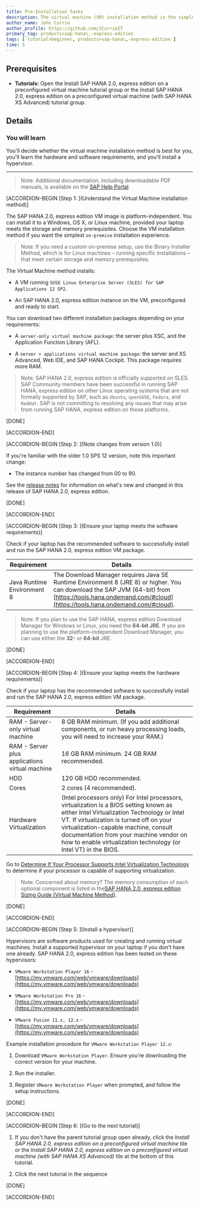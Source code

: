 ```yaml
---
title: Pre-Installation Tasks
description: The virtual machine (VM) installation method is the simplest SAP HANA 2.0, express edition on-premise installation method for compatible Windows, OS X, and Linux laptops. Perform these pre-installation tasks first, before you register.
author_name: John Currie
author_profile: https://github.com/JCurrie27
primary_tag: products>sap-hana\,-express-edition
tags: [ tutorial>beginner, products>sap-hana\,-express-edition ]
time: 5
---
```


<!-- loio6d73440459d4476c8f21bb852d7f36a4 -->

## Prerequisites
 - **Tutorials:**  Open the Install SAP HANA 2.0, express edition on a preconfigured virtual machine tutorial group or the Install SAP HANA 2.0, express edition on a preconfigured virtual machine (with SAP HANA XS Advanced) tutorial group.

## Details
### You will learn
You'll decide whether the virtual machine installation method is best for you, you'll learn the hardware and software requirements, and you'll install a hypervisor.

---

> Note:
> Additional documentation, including downloadable PDF manuals, is available on the [SAP Help Portal](https://help.sap.com/viewer/p/SAP_HANA,_EXPRESS_EDITION).
>
>

[ACCORDION-BEGIN [Step 1: ](Understand the Virtual Machine installation method)]

The SAP HANA 2.0, express edition VM image is platform-independent. You can install it to a Windows, OS X, or Linux machine, provided your laptop meets the storage and memory prerequisites. Choose the VM installation method if you want the simplest `on-premise` installation experience.

> Note:
> If you need a custom on-premise setup, use the Binary Installer Method, which is for Linux machines – running specific installations – that meet certain storage and memory prerequisites.
>
>

The Virtual Machine method installs:

-   A VM running `SUSE Linux Enterprise Server (SLES) for SAP Applications 12 SP2`.

-   An SAP HANA 2.0, express edition instance on the VM, preconfigured and ready to start.


You can download two different installation packages depending on your requirements:

-   A `server-only virtual machine package`: the server plus XSC, and the Application Function Library (AFL).

-   A `server + applications virtual machine package`: the server and XS Advanced, Web IDE, and SAP HANA Cockpit. This package requires more RAM.


> Note:
> SAP HANA 2.0, express edition is officially supported on SLES. SAP Community members have been successful in running SAP HANA, express edition on other Linux operating systems that are not formally supported by SAP, such as `Ubuntu`, `openSUSE`, `Fedora`, and `RedHat`. SAP is not committing to resolving any issues that may arise from running SAP HANA, express edition on these platforms.
>
>

[DONE]

[ACCORDION-END]

[ACCORDION-BEGIN [Step 2: ](Note changes from version 1.0)]

If you're familiar with the older 1.0 SPS 12 version, note this important change:

-   The instance number has changed from 00 to 90.


See the [release notes](https://developers.sap.com/topics/hana.resources.html#releaseNotes) for information on what's new and changed in this release of SAP HANA 2.0, express edition.

[DONE]

[ACCORDION-END]

[ACCORDION-BEGIN [Step 3: ](Ensure your laptop meets the software requirements)]

Check if your laptop has the recommended software to successfully install and run the SAP HANA 2.0, express edition VM package.

|Requirement|Details|
|-----------|-------|
|Java Runtime Environment 8|The Download Manager requires Java SE Runtime Environment 8 (JRE 8) or higher. You can download the SAP JVM (64-bit) from [https://tools.hana.ondemand.com/#cloud](https://tools.hana.ondemand.com/#cloud).|

> Note:
> If you plan to use the SAP HANA, express edition Download Manager for Windows or Linux, you need the **64-bit JRE**. If you are planning to use the platform-independent Download Manager, you can use either the **32-** or **64-bit** JRE.
>
>

[DONE]

[ACCORDION-END]

[ACCORDION-BEGIN [Step 4: ](Ensure your laptop meets the hardware requirements)]

Check if your laptop has the recommended software to successfully install and run the SAP HANA 2.0, express edition VM package.

|Requirement|Details|
|-----------|-------|
|RAM - Server-only virtual machine|8 GB RAM minimum. (If you add additional components, or run heavy processing loads, you will need to increase your RAM.)|
|RAM - Server plus applications virtual machine|16 GB RAM minimum. 24 GB RAM recommended.|
|HDD|120 GB HDD recommended.|
|Cores|2 cores (4 recommended).|
|Hardware Virtualization|(Intel processors only) For Intel processors, virtualization is a BIOS setting known as either Intel Virtualization Technology or Intel VT. If virtualization is turned off on your virtualization-capable machine, consult documentation from your machine vendor on how to enable virtualization technology (or Intel VT) in the BIOS.|

Go to [Determine If Your Processor Supports Intel Virtualization Technology](https://www.intel.com/content/www/us/en/support/articles/000005486/processors.html) to determine if your processor is capable of supporting virtualization.

> Note:
> Concerned about memory? The memory consumption of each optional component is listed in the[SAP HANA 2.0, express edition Sizing Guide (Virtual Machine Method)](https://help.sap.com/viewer/DRAFT/9e4243e92f244537b2164a57a405a9fd/latest/en-US).
>
>

[DONE]

[ACCORDION-END]

[ACCORDION-BEGIN [Step 5: ](Install a hypervisor)]

Hypervisors are software products used for creating and running virtual machines. Install a supported hypervisor on your laptop if you don't have one already. SAP HANA 2.0, express edition has been tested on these hypervisors:

-   `VMware Workstation Player 16` - [https://my.vmware.com/web/vmware/downloads](https://my.vmware.com/web/vmware/downloads)

-   `VMware Workstation Pro 16` - [https://my.vmware.com/web/vmware/downloads](https://my.vmware.com/web/vmware/downloads)

-   `VMware Fusion 11.x, 12.x` - [https://my.vmware.com/web/vmware/downloads](https://my.vmware.com/web/vmware/downloads)

Example installation procedure for `VMware Workstation Player 12.x`:

1.  Download `VMware Workstation Player`. Ensure you're downloading the correct version for your machine.

2.  Run the installer.

3.  Register `VMware Workstation Player` when prompted, and follow the setup instructions.


[DONE]

[ACCORDION-END]

[ACCORDION-BEGIN [Step 6: ](Go to the next tutorial)]

1.   If you don't have the parent tutorial group open already, click the *Install SAP HANA 2.0, express edition on a preconfigured virtual machine* tile or the *Install SAP HANA 2.0, express edition on a preconfigured virtual machine (with SAP HANA XS Advanced)* tile at the bottom of this tutorial.

2.   Click the next tutorial in the sequence

[DONE]

[ACCORDION-END]
